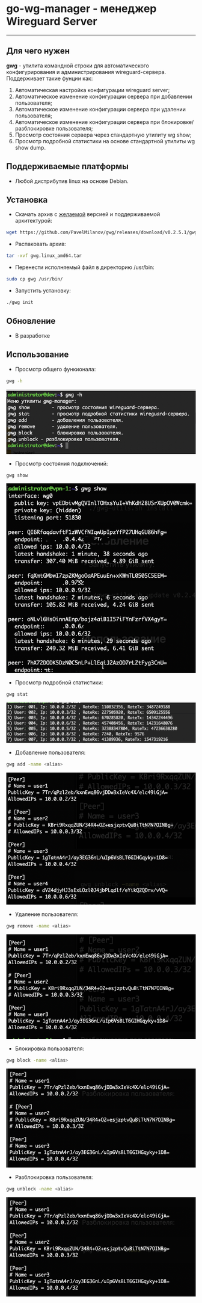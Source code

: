 # go-wg-manager - менеджер Wireguard Server

---

## Для чего нужен

**gwg** - утилита командной строки для автоматического конфигурирования  и администрирования wireguard-сервера.
Поддерживает такие фунции как:

1) Автоматическая настройка конфигурации wireguard server;
2) Автоматическое изменение конфигурации сервера при добавлении пользователя;
3) Автоматическое изменение конфигурации сервера при удалении пользователя;
4) Автоматическое изменение конфигурации сервера при блокировке/разблокировке пользователя;
5) Просмотр состояния сервера через стандартную утилиту wg show;
6) Просмотр подробной статистики на основе стандартной утилиты wg show dump.

## Поддерживаемые платформы

- Любой дистрибутив linux на основе Debian.

## Установка

- Скачать архив с [желаемой](https://github.com/PavelMilanov/gwg/releases) версией и поддерживаемой архитектурой:

```bash
wget https://github.com/PavelMilanov/gwg/releases/download/v0.2.5.1/gwg.linux_amd64.tar
```

- Распаковать архив:

```bash
tar -xvf gwg.linux_amd64.tar
```

- Перенести исполняемый файл в директорию /usr/bin:

```bash
sudo cp gwg /usr/bin/
```

- Запустить установку:

```bash
./gwg init
```

## Обновление

- В разработке

## Использование

- Просмотр общего функионала:

```bash
gwg -h
```

![gwg help](./docs/images/menu.png)

- Просмотр состояния подключений:

```bash
gwg show
```

![gwg show](./docs/images/show.png)

- Просмотр подробной статистики:

```bash
gwg stat
```

![gwg stat](./docs/images/stat.png)

- Добавление пользователя:

```bash
gwg add -name <alias>
```

![gwg add](./docs/images/add.png)

- Удаление пользователя:

```bash
gwg remove -name <alias>
```

![gwg remove](./docs/images/remove.png)

- Блокировка пользователя:

```bash
gwg block -name <alias>
```

![gwg block](docs/images/block.png)

- Разблокировка пользователя:

```bash
gwg unblock -name <alias>
```

![gwg unblock](./docs/images/unblock.png)
